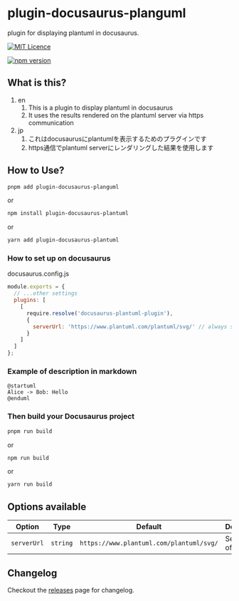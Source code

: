 # plugin-docusaurus-planguml

plugin for displaying plantuml in docusaurus.

[![MIT Licence](https://img.shields.io/github/license/flatring/plugin-docusaurus-planguml)](#)

[![npm version](https://badge.fury.io/js/plugin-docusaurus-planguml.svg)](https://www.npmjs.com/package/plugin-docusaurus-planguml)

## What is this?

1. en
    1. This is a plugin to display plantuml in docusaurus
    1. It uses the results rendered on the plantuml server via https communication
1. jp
    1. これはdocusaurusにplantumlを表示するためのプラグインです
    1. https通信でplantuml serverにレンダリングした結果を使用します

## How to Use?

```sh
pnpm add plugin-docusaurus-planguml
```

or

```sh
npm install plugin-docusaurus-plantuml
```

or

```sh
yarn add plugin-docusaurus-plantuml
```



### How to set up on docusaurus

docusaurus.config.js

```js
module.exports = {
  // ...other settings
  plugins: [
    [
      require.resolve('docusaurus-plantuml-plugin'),
      {
        serverUrl: 'https://www.plantuml.com/plantuml/svg/' // always specify 'https'
      }
    ]
  ]
};
```

### Example of description in markdown

```pumld
@startuml
Alice -> Bob: Hello
@enduml
```

### Then build your Docusaurus project

```sh
pnpm run build
```

or

```sh
npm run build
```

or

```sh
yarn run build
```

## Options available

| Option        | Type      | Default                                   | Description            |
| ------------- | --------- | ----------------------------------------- | ---------------------- |
| `serverUrl`   | `string`  | `https://www.plantuml.com/plantuml/svg/`  | Server url of plantuml |


## Changelog
Checkout the [releases](https://github.com/flatring/plugin-docusaurus-planguml/releases) page for changelog.
